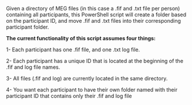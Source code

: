 Given a directory of MEG files (in this case a .fif and .txt file per person) containing all participants, this PowerShell script will create a folder based on the participant ID, and move .fif and .txt files into their corresponding participant folder.

**The current functionality of this script assumes four things:**

1- Each participant has one .fif file, and one .txt log file. 

2- Each participant has a unique ID that is located at the beginning of the .fif and log file names.

3- All files (.fif and log) are currently located in the same directory.

4- You want each participant to have their own folder named with their participant ID that contains only their .fif and log file
